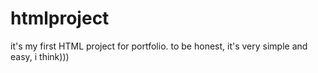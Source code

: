 # htmlproject
it's my first HTML project for portfolio. to be honest, it's very simple and easy, i think)))
